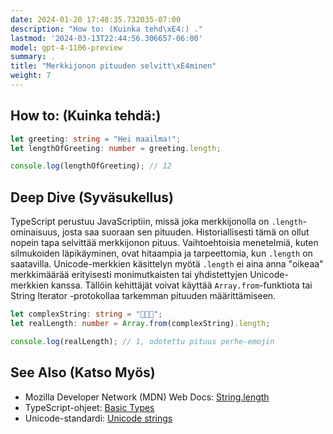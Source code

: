 ```yaml
---
date: 2024-01-20 17:48:35.732035-07:00
description: "How to: (Kuinka tehd\xE4:) ."
lastmod: '2024-03-13T22:44:56.306657-06:00'
model: gpt-4-1106-preview
summary: .
title: "Merkkijonon pituuden selvitt\xE4minen"
weight: 7
---
```


## How to: (Kuinka tehdä:)
```TypeScript
let greeting: string = "Hei maailma!";
let lengthOfGreeting: number = greeting.length;

console.log(lengthOfGreeting); // 12
```

## Deep Dive (Syväsukellus)
TypeScript perustuu JavaScriptiin, missä joka merkkijonolla on `.length`-ominaisuus, josta saa suoraan sen pituuden. Historiallisesti tämä on ollut nopein tapa selvittää merkkijonon pituus. Vaihtoehtoisia menetelmiä, kuten silmukoiden läpikäyminen, ovat hitaampia ja tarpeettomia, kun `.length` on saatavilla. Unicode-merkkien käsittelyn myötä `.length` ei aina anna "oikeaa" merkkimäärää erityisesti monimutkaisten tai yhdistettyjen Unicode-merkkien kanssa. Tällöin kehittäjät voivat käyttää `Array.from`-funktiota tai String Iterator -protokollaa tarkemman pituuden määrittämiseen.

```TypeScript
let complexString: string = "👨‍👩‍👦";
let realLength: number = Array.from(complexString).length;

console.log(realLength); // 1, odotettu pituus perhe-emojin
```

## See Also (Katso Myös)
- Mozilla Developer Network (MDN) Web Docs: [String.length](https://developer.mozilla.org/en-US/docs/Web/JavaScript/Reference/Global_Objects/String/length)
- TypeScript-ohjeet: [Basic Types](https://www.typescriptlang.org/docs/handbook/basic-types.html)
- Unicode-standardi: [Unicode strings](https://unicode.org/reports/tr18/#Unicode_Sets)
